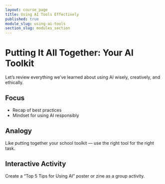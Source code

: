 ```yaml
---
layout: course_page
title: Using AI Tools Effectively
published: true
module_slug: using-ai-tools
section_slug: modules_section
---
```


# Putting It All Together: Your AI Toolkit

Let’s review everything we’ve learned about using AI wisely, creatively, and ethically.

## Focus
- Recap of best practices
- Mindset for using AI responsibly

## Analogy
Like putting together your school toolkit — use the right tool for the right task.

## Interactive Activity
Create a “Top 5 Tips for Using AI” poster or zine as a group activity.
